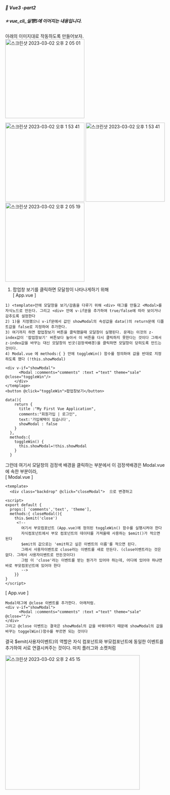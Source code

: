 ##### :cactus: Vue3 -part2

##### :star: vue_cli_실행5에 이어지는 내용입니다.

아래의 이미지대로 작동하도록 만들어보자.  
<img width="250" alt="스크린샷 2023-03-02 오후 2 05 01" src="https://user-images.githubusercontent.com/48478079/222336145-fd1afcdb-0049-4809-a738-58d9c8892b65.png"> 

<img width="250" alt="스크린샷 2023-03-02 오후 1 53 41" src="https://user-images.githubusercontent.com/48478079/222334595-a2d0484a-e95a-410a-b709-0f0f703d7a5f.png"> <img width="250" alt="스크린샷 2023-03-02 오후 1 53 41" src="https://user-images.githubusercontent.com/48478079/222335270-cb9fa327-862a-4adb-b2d2-bdc2600fb38d.png">   
<img width="250" alt="스크린샷 2023-03-02 오후 2 05 19" src="https://user-images.githubusercontent.com/48478079/222336190-489fa534-1985-44be-bf28-19b15e7a07c7.png">

1. 팝업창 보기를 클릭하면 모달창이 나타나게하기 위해  
[ App.vue ]
```
1) <template>안에 모달창을 보기/감춤을 다루기 위해 <div> 태그를 만들고 <Modal>를 자식노드로 만든다. 그리고 <div> 안에 v-if문을 추가하여 true/false에 따라 보이거나 감추도록 설정한다
2) 1)을 지정했으니 v-if문에서 값인 showModal의 속성값을 data()의 return문에 디폴트값을 false로 지정하여 추가한다.
3) 여기까지 하면 팝업창보기 버튼을 클릭했을때 모달창이 실행된다. 문제는 이것의 z-index값이 '팝업창보기' 버튼보다 높아서 이 버튼을 다시 클릭하지 못한다는 것이다 그래서 z-index값을 바꾸는 대신 모달창의 빈곳(검정색배경)을 클릭하면 모달창이 닫히도록 만드는 것이다.
4) Modal.vue 에 methods:{ } 안에 toggleWin() 함수를 정의하여 값을 반대로 지정하도록 했다 (!this.showModal)

<div v-if="showModal">
      <Modal :comments="comments" :text ="text" theme="sale" @close="toggleWin"/>
    </div>
</templage>
<button @click="toggleWin">팝업창보기</button>

data(){
    return {
      title :"My First Vue Application",
      comments:"회원가입 | 로그인",
      text:'가입혜택이 있습니다',
      showModal : false
    }
  },
  methods:{
    toggleWin() {
      this.showModal=!this.showModal
    }
  }
```  
그런데 여기서 모달창의 검정색 배경을 클릭하는 부분에서 이 검정색배경은 Modal.vue에 속한 부분이라,  
[ Modal.vue ]
```
<template>
  <div class="backdrop" @click="closeModal">  으로 변경하고
 
<script>
export default {
  props:[ 'comments','text', 'theme'],
  methods:{ closeModal(){ 
    this.$emit('close')
     <!--          
       여기서 부모컴포넌트 (App.vue)에 정의된 toggleWin() 함수를 실행시켜야 한다
       자식컴포넌트에서 부모 컴포넌트의 데이터를 가져올때 사용하는 $emit()가 적으면 된다
       $emit의 값으로는 'emit하고 싶은 이벤트의 이름'를 적으면 된다.
       그래서 사용자이벤트로 close라는 이벤트를 새로 만든다. (close이벤트라는 것은 없다. 그래서 사용자이벤트로 만든것이다)
       그럼 이 'close'라는 이벤트를 받는 뭔가가 있어야 하는데, 어디에 있어야 하냐면 바로 부모컴포넌트에 있어야 한다
       -->
    }}
}
</script>
``` 
[ App.vue ]

```
Modal태그에 @close 이벤트를 추가한다. 아래처럼.
<div v-if="showModal">
      <Modal :comments="comments" :text ="text" theme="sale" @close=""/>
</div>
그리고 @close 이벤트는 결국은 showModal의 값을 바꿔야하기 때문에 showModal의 값을 바꾸는 toggelWin()함수를 부르면 되는 것이다
```
결국 $emit(사용자이벤트)의 역할은 자식 컴포넌트와 부모컴포넌트에 동일한 이벤트를 추가하여 서로 연결시켜주는 것이다. 마치 플러그와 소켓처럼  

<img width="425" alt="스크린샷 2023-03-02 오후 2 45 15" src="https://user-images.githubusercontent.com/48478079/222341795-b0d42ecc-1f86-4c4b-878f-c4bfd9a316a2.png">
